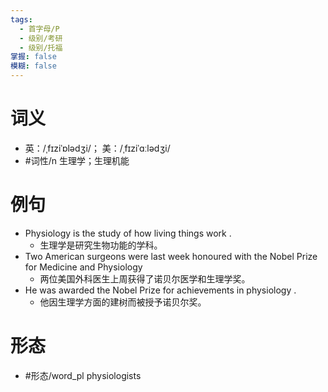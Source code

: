 ```yaml
---
tags:
  - 首字母/P
  - 级别/考研
  - 级别/托福
掌握: false
模糊: false
---
```

# 词义
- 英：/ˌfɪziˈɒlədʒi/； 美：/ˌfɪziˈɑːlədʒi/
- #词性/n  生理学；生理机能
# 例句
- Physiology is the study of how living things work .
	- 生理学是研究生物功能的学科。
- Two American surgeons were last week honoured with the Nobel Prize for Medicine and Physiology
	- 两位美国外科医生上周获得了诺贝尔医学和生理学奖。
- He was awarded the Nobel Prize for achievements in physiology .
	- 他因生理学方面的建树而被授予诺贝尔奖。
# 形态
- #形态/word_pl physiologists
